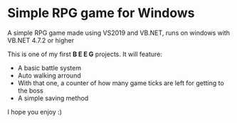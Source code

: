 # Simple RPG game for Windows
A simple RPG game made using VS2019 and VB.NET, runs on windows with VB.NET 4.7.2 or higher

This is one of my first **B E E G** projects. It will feature:

 - A basic battle system
 - Auto walking arround
 - With that one, a counter of how many game ticks are left for getting to the boss
 - A simple saving method

I hope you enjoy :)
